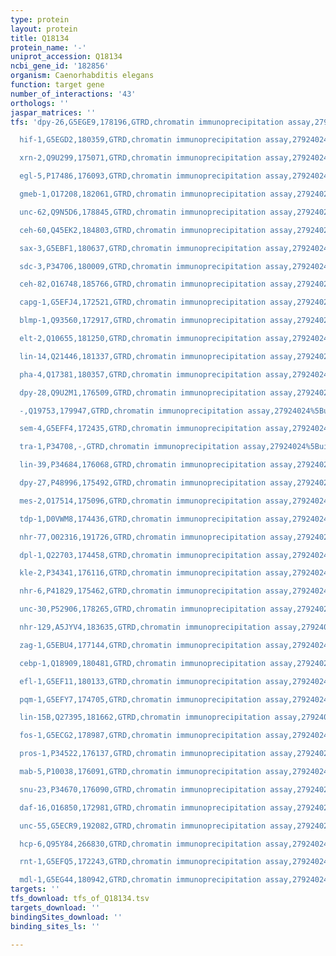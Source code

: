 ```yaml
---
type: protein
layout: protein
title: Q18134
protein_name: '-'
uniprot_accession: Q18134
ncbi_gene_id: '182856'
organism: Caenorhabditis elegans
function: target gene
number_of_interactions: '43'
orthologs: ''
jaspar_matrices: ''
tfs: 'dpy-26,G5EGE9,178196,GTRD,chromatin immunoprecipitation assay,27924024%5Buid%5D,No

  hif-1,G5EGD2,180359,GTRD,chromatin immunoprecipitation assay,27924024%5Buid%5D,No

  xrn-2,Q9U299,175071,GTRD,chromatin immunoprecipitation assay,27924024%5Buid%5D,No

  egl-5,P17486,176093,GTRD,chromatin immunoprecipitation assay,27924024%5Buid%5D,No

  gmeb-1,O17208,182061,GTRD,chromatin immunoprecipitation assay,27924024%5Buid%5D,No

  unc-62,Q9N5D6,178845,GTRD,chromatin immunoprecipitation assay,27924024%5Buid%5D,No

  ceh-60,Q45EK2,184803,GTRD,chromatin immunoprecipitation assay,27924024%5Buid%5D,No

  sax-3,G5EBF1,180637,GTRD,chromatin immunoprecipitation assay,27924024%5Buid%5D,No

  sdc-3,P34706,180009,GTRD,chromatin immunoprecipitation assay,27924024%5Buid%5D,No

  ceh-82,O16748,185766,GTRD,chromatin immunoprecipitation assay,27924024%5Buid%5D,No

  capg-1,G5EFJ4,172521,GTRD,chromatin immunoprecipitation assay,27924024%5Buid%5D,No

  blmp-1,Q93560,172917,GTRD,chromatin immunoprecipitation assay,27924024%5Buid%5D,No

  elt-2,Q10655,181250,GTRD,chromatin immunoprecipitation assay,27924024%5Buid%5D,No

  lin-14,Q21446,181337,GTRD,chromatin immunoprecipitation assay,27924024%5Buid%5D,No

  pha-4,Q17381,180357,GTRD,chromatin immunoprecipitation assay,27924024%5Buid%5D,No

  dpy-28,Q9U2M1,176509,GTRD,chromatin immunoprecipitation assay,27924024%5Buid%5D,No

  -,Q19753,179947,GTRD,chromatin immunoprecipitation assay,27924024%5Buid%5D,No

  sem-4,G5EFF4,172435,GTRD,chromatin immunoprecipitation assay,27924024%5Buid%5D,No

  tra-1,P34708,-,GTRD,chromatin immunoprecipitation assay,27924024%5Buid%5D,No

  lin-39,P34684,176068,GTRD,chromatin immunoprecipitation assay,27924024%5Buid%5D,No

  dpy-27,P48996,175492,GTRD,chromatin immunoprecipitation assay,27924024%5Buid%5D,No

  mes-2,O17514,175096,GTRD,chromatin immunoprecipitation assay,27924024%5Buid%5D,No

  tdp-1,D0VWM8,174436,GTRD,chromatin immunoprecipitation assay,27924024%5Buid%5D,No

  nhr-77,O02316,191726,GTRD,chromatin immunoprecipitation assay,27924024%5Buid%5D,No

  dpl-1,Q22703,174458,GTRD,chromatin immunoprecipitation assay,27924024%5Buid%5D,No

  kle-2,P34341,176116,GTRD,chromatin immunoprecipitation assay,27924024%5Buid%5D,No

  nhr-6,P41829,175462,GTRD,chromatin immunoprecipitation assay,27924024%5Buid%5D,No

  unc-30,P52906,178265,GTRD,chromatin immunoprecipitation assay,27924024%5Buid%5D,No

  nhr-129,A5JYV4,183635,GTRD,chromatin immunoprecipitation assay,27924024%5Buid%5D,No

  zag-1,G5EBU4,177144,GTRD,chromatin immunoprecipitation assay,27924024%5Buid%5D,No

  cebp-1,Q18909,180481,GTRD,chromatin immunoprecipitation assay,27924024%5Buid%5D,No

  efl-1,G5EF11,180133,GTRD,chromatin immunoprecipitation assay,27924024%5Buid%5D,No

  pqm-1,G5EFY7,174705,GTRD,chromatin immunoprecipitation assay,27924024%5Buid%5D,No

  lin-15B,Q27395,181662,GTRD,chromatin immunoprecipitation assay,27924024%5Buid%5D,No

  fos-1,G5ECG2,178987,GTRD,chromatin immunoprecipitation assay,27924024%5Buid%5D,No

  pros-1,P34522,176137,GTRD,chromatin immunoprecipitation assay,27924024%5Buid%5D,No

  mab-5,P10038,176091,GTRD,chromatin immunoprecipitation assay,27924024%5Buid%5D,No

  snu-23,P34670,176090,GTRD,chromatin immunoprecipitation assay,27924024%5Buid%5D,No

  daf-16,O16850,172981,GTRD,chromatin immunoprecipitation assay,27924024%5Buid%5D,No

  unc-55,G5ECR9,192082,GTRD,chromatin immunoprecipitation assay,27924024%5Buid%5D,No

  hcp-6,Q95Y84,266830,GTRD,chromatin immunoprecipitation assay,27924024%5Buid%5D,No

  rnt-1,G5EFQ5,172243,GTRD,chromatin immunoprecipitation assay,27924024%5Buid%5D,No

  mdl-1,G5EG44,180942,GTRD,chromatin immunoprecipitation assay,27924024%5Buid%5D,No'
targets: ''
tfs_download: tfs_of_Q18134.tsv
targets_download: ''
bindingSites_download: ''
binding_sites_ls: ''

---
```


